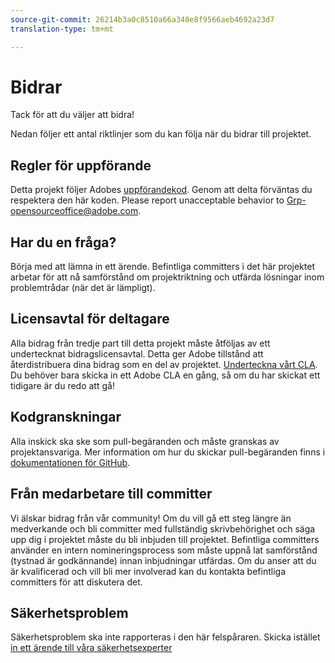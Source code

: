 ```yaml
---
source-git-commit: 26214b3a0c8510a66a340e8f9566aeb4692a23d7
translation-type: tm+mt

---
```

# Bidrar

Tack för att du väljer att bidra!

Nedan följer ett antal riktlinjer som du kan följa när du bidrar till projektet.

## Regler för uppförande

Detta projekt följer Adobes [uppförandekod](code-of-conduct.md). Genom att delta förväntas du respektera den här koden. Please report unacceptable behavior to
[Grp-opensourceoffice@adobe.com](mailto:Grp-opensourceoffice@adobe.com).

## Har du en fråga?

Börja med att lämna in ett ärende. Befintliga committers i det här projektet arbetar för att nå samförstånd om projektriktning och utfärda lösningar inom problemtrådar (när det är lämpligt).

## Licensavtal för deltagare

Alla bidrag från tredje part till detta projekt måste åtföljas av ett undertecknat bidragslicensavtal. Detta ger Adobe tillstånd att återdistribuera dina bidrag som en del av projektet. [Underteckna vårt CLA](http://opensource.adobe.com/cla.html). Du behöver bara skicka in ett Adobe CLA en gång, så om du har skickat ett tidigare är du redo att gå!

## Kodgranskningar

Alla inskick ska ske som pull-begäranden och måste granskas av projektansvariga. Mer information om hur du skickar pull-begäranden finns i [dokumentationen för GitHub](https://help.github.com/articles/about-pull-requests/).

<!--
Lastly, please follow the [pull request template](PULL_REQUEST_TEMPLATE.md) when
submitting a pull request!
-->

## Från medarbetare till committer

Vi älskar bidrag från vår community! Om du vill gå ett steg längre än medverkande och bli committer med fullständig skrivbehörighet och säga upp dig i projektet måste du bli inbjuden till projektet. Befintliga committers använder en intern nomineringsprocess som måste uppnå lat samförstånd (tystnad är godkännande) innan inbjudningar utfärdas. Om du anser att du är kvalificerad och vill bli mer involverad kan du kontakta befintliga committers för att diskutera det.

## Säkerhetsproblem

Säkerhetsproblem ska inte rapporteras i den här felspåraren. Skicka istället [in ett ärende till våra säkerhetsexperter](https://helpx.adobe.com/security/alertus.html)
